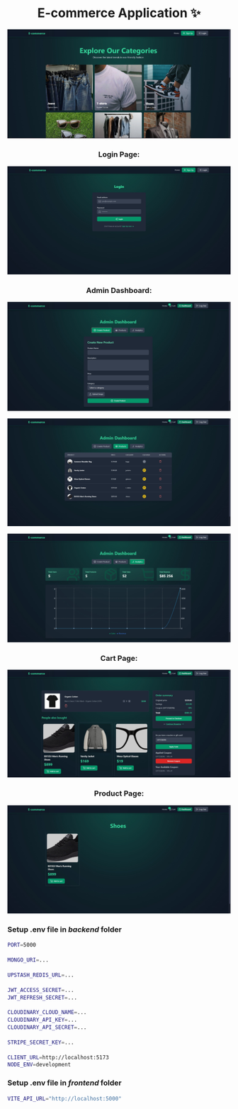 <h1 align="center">E-commerce Application ✨</h1>

![Demo App](/frontend/public/home-page.jpg)

<h3 align="center">Login Page:</h3>

![Demo App](/frontend/public/login-page.jpg)

<h3 align="center">Admin Dashboard:</h3>

![Demo App](/frontend/public/admin-create.jpg)

![Demo App](/frontend/public/admin-products.jpg)

![Demo App](/frontend/public/admin-analytics.jpg)

<h3 align="center">Cart Page:</h3>

![Demo App](/frontend/public/cart-page.jpg)

<h3 align="center">Product Page:</h3>

![Demo App](/frontend/public/product-page.jpg)

### Setup .env file in _backend_ folder

```bash
PORT=5000

MONGO_URI=...

UPSTASH_REDIS_URL=...

JWT_ACCESS_SECRET=...
JWT_REFRESH_SECRET=...

CLOUDINARY_CLOUD_NAME=...
CLOUDINARY_API_KEY=...
CLOUDINARY_API_SECRET=...

STRIPE_SECRET_KEY=...

CLIENT_URL=http://localhost:5173
NODE_ENV=development
```

### Setup .env file in _frontend_ folder

```bash
VITE_API_URL="http://localhost:5000"
```
